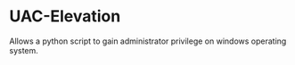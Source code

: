 # UAC-Elevation
Allows a python script to gain administrator privilege on windows operating system.
